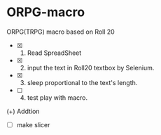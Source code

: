 # ORPG-macro
ORPG(TRPG) macro based on Roll 20

- [x] 1. Read SpreadSheet

- [x] 2. input the text in Roll20 textbox by Selenium.

- [x] 3. sleep proportional to the text's length.

- [ ] 4. test play with macro.



(+) Addtion

- [ ] make slicer